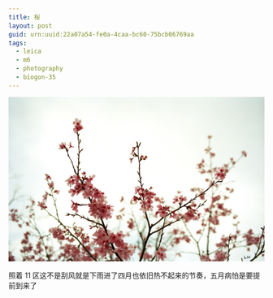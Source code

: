 ```yaml
---
title: 桜
layout: post
guid: urn:uuid:22a07a54-fe0a-4caa-bc60-75bcb06769aa
tags:
  - leica
  - m6
  - photography
  - biogon-35
---
```


[![](/media/files/2013/04/02/sakura.jpg)](http://500px.com/photo/29307621)

照着 11 区这不是刮风就是下雨进了四月也依旧热不起来的节奏，五月病怕是要提前到来了

